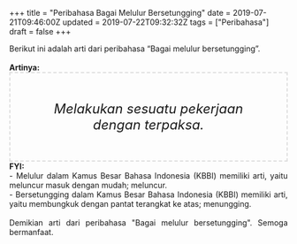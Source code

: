 +++
title = "Peribahasa Bagai Melulur Bersetungging"
date = 2019-07-21T09:46:00Z
updated = 2019-07-22T09:32:32Z
tags = ["Peribahasa"]
draft = false
+++

<div dir="ltr" style="text-align: left;" trbidi="on"><div style="text-align: justify;">Berikut ini adalah arti dari peribahasa “Bagai melulur bersetungging”.</div><br /><div style="text-align: justify;"><b>Artinya:</b></div><div style="border: 2px dashed #ddd; font-size: 24px; height: auto; margin: 0 auto; padding: 50px; text-align: center; width: auto;"><i>Melakukan sesuatu pekerjaan dengan terpaksa.</i></div><div style="text-align: justify;"><b>FYI:</b><br />- Melulur dalam Kamus Besar Bahasa Indonesia (KBBI) memiliki arti, yaitu meluncur masuk dengan mudah; meluncur.<br />- Bersetungging dalam Kamus Besar Bahasa Indonesia (KBBI) memiliki arti, yaitu membungkuk dengan pantat terangkat ke atas; menungging.<br /><br /></div><div style="text-align: justify;">Demikian arti dari peribahasa "Bagai melulur bersetungging". Semoga bermanfaat.</div></div>
